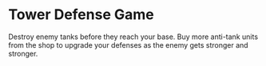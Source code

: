 # Tower Defense Game

Destroy enemy tanks before they reach your base.
Buy more anti-tank units from the shop to upgrade your defenses as the enemy gets stronger and stronger.
